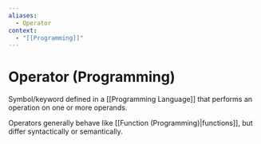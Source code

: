 ```yaml
---
aliases:
  - Operator
context:
  - "[[Programming]]"
---
```


# Operator (Programming)

Symbol/keyword defined in a [[Programming Language]] that performs an operation on one or more operands.

Operators generally behave like [[Function (Programming)|functions]], but differ syntactically or semantically.
